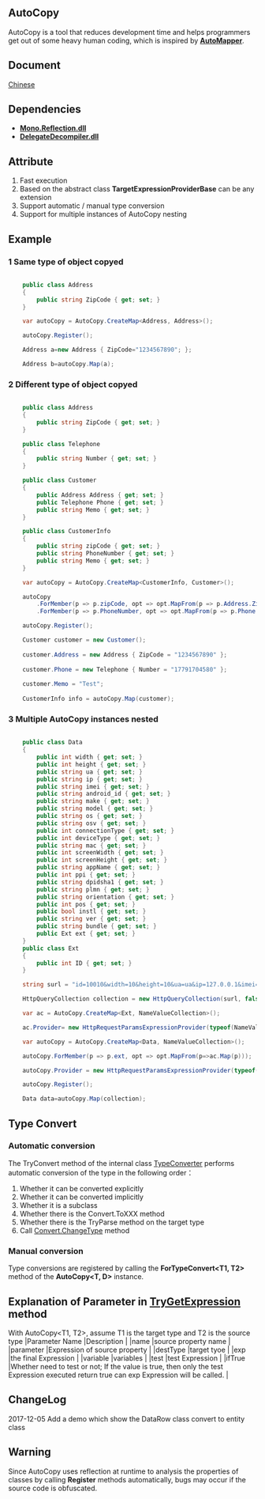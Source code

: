 ## AutoCopy

AutoCopy is a tool that reduces development time and helps programmers get out of some heavy human coding, which is inspired by **[AutoMapper](https://github.com/AutoMapper/AutoMapper "AutoMapper")**.

## Document

[Chinese](README_CN.md)

## Dependencies

* **[Mono.Reflection.dll](https://github.com/jbevain/mono.reflection "Mono.Reflection")**
* **[DelegateDecompiler.dll](https://github.com/hazzik/DelegateDecompiler "DelegateDecompiler")**

## Attribute

1. Fast execution
2. Based on the abstract class **TargetExpressionProviderBase** can be any extension
3. Support automatic / manual type conversion
4. Support for multiple instances of AutoCopy nesting

## Example

### 1 Same type of object copyed

```csharp

    public class Address
    {
        public string ZipCode { get; set; }
    }

    var autoCopy = AutoCopy.CreateMap<Address, Address>();

    autoCopy.Register();

    Address a=new Address { ZipCode="1234567890"; };

    Address b=autoCopy.Map(a);

```

### 2 Different type of object copyed

```csharp

    public class Address
    {
        public string ZipCode { get; set; }
    }

    public class Telephone
    {
        public string Number { get; set; }
    }

    public class Customer
    {
        public Address Address { get; set; }
        public Telephone Phone { get; set; }
        public string Memo { get; set; }
    }

    public class CustomerInfo
    {
        public string zipCode { get; set; }
        public string PhoneNumber { get; set; }
        public string Memo { get; set; }
    }

    var autoCopy = AutoCopy.CreateMap<CustomerInfo, Customer>();

    autoCopy
        .ForMember(p => p.zipCode, opt => opt.MapFrom(p => p.Address.ZipCode))
        .ForMember(p => p.PhoneNumber, opt => opt.MapFrom(p => p.Phone.Number));

    autoCopy.Register();

    Customer customer = new Customer();
    
    customer.Address = new Address { ZipCode = "1234567890" };
    
    customer.Phone = new Telephone { Number = "17791704580" };
    
    customer.Memo = "Test";
    
    CustomerInfo info = autoCopy.Map(customer);

```

### 3 Multiple AutoCopy instances nested

```csharp

    public class Data
    {
        public int width { get; set; }
        public int height { get; set; }
        public string ua { get; set; }
        public string ip { get; set; }
        public string imei { get; set; }
        public string android_id { get; set; }
        public string make { get; set; }
        public string model { get; set; }
        public string os { get; set; }
        public string osv { get; set; }
        public int connectionType { get; set; }
        public int deviceType { get; set; }
        public string mac { get; set; }
        public int screenWidth { get; set; }
        public int screenHeight { get; set; }
        public string appName { get; set; }
        public int ppi { get; set; }
        public string dpidsha1 { get; set; }
        public string plmn { get; set; }
        public string orientation { get; set; }
        public int pos { get; set; }
        public bool instl { get; set; }
        public string ver { get; set; }
        public string bundle { get; set; }
        public Ext ext { get; set; }
    }
    public class Ext
    {
        public int ID { get; set; }
    }

    string surl = "id=10010&width=10&height=10&ua=ua&ip=127.0.0.1&imei=00000000000000&android_id=A00000000000000&make=1111111111&model=XXX&os=android&osv=4.0.1&connectionType=1&deviceType=1&mac=0.0.0.0.0.0.0&screenWidth=100&screenHeight=100&appName=test&ppi=600&dpidsha1=dpidsha1&plmn=1&orientation=1&pos=1&instl=true&ver=1.0.0&bundle=bundle";

    HttpQueryCollection collection = new HttpQueryCollection(surl, false);

    var ac = AutoCopy.CreateMap<Ext, NameValueCollection>();

    ac.Provider= new HttpRequestParamsExpressionProvider(typeof(NameValueCollection));

    var autoCopy = AutoCopy.CreateMap<Data, NameValueCollection>();

    autoCopy.ForMember(p => p.ext, opt => opt.MapFrom(p=>ac.Map(p)));

    autoCopy.Provider = new HttpRequestParamsExpressionProvider(typeof(NameValueCollection));

    autoCopy.Register();

    Data data=autoCopy.Map(collection);

```
## Type Convert
### Automatic conversion
The TryConvert method of the internal class [TypeConverter](/AutoCopyLib/TypeConverter.cs) performs automatic conversion of the type in the following order：

1. Whether it can be converted explicitly
2. Whether it can be converted implicitly
3. Whether it is a subclass
4. Whether there is the Convert.ToXXX method
5. Whether there is the TryParse method on the target type
6. Call [Convert.ChangeType](https://msdn.microsoft.com/en-us/library/system.convert.changetype(v=vs.110).aspx "Convert.ChangeType") method
### Manual conversion

Type conversions are registered by calling the **ForTypeConvert<T1, T2>** method of the **AutoCopy<T, D>** instance.

## Explanation of Parameter in [TryGetExpression](/AutoCopyLib/TargetExpressionProviderBase.cs) method

With AutoCopy<T1, T2>, assume T1 is the target type and T2 is the source type
|Parameter Name	|Description					|
|name			|source property name			|
|parameter		|Expression of source property	|
|destType		|target tyoe					|
|exp			|the final Expression			|
|variable		|variables						|
|test			|test Expression				|
|ifTrue			|Whether need to test or not; If the value is true, then only the test Expression executed return true can exp Expression will be called.			|

## ChangeLog
2017-12-05 Add a demo which show the DataRow class convert to entity class 

## Warning

Since AutoCopy uses reflection at runtime to analysis the properties of classes by calling **Register** methods automatically, bugs may occur if the source code is obfuscated.